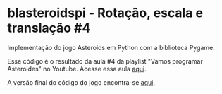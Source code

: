 # blasteroidspi - Rotação, escala e translação #4
Implementação do jogo Asteroids em Python com a biblioteca Pygame.

Esse código é o resultado da aula #4 da playlist "Vamos programar Asteroides" no Youtube. Acesse essa aula [aqui](https://youtu.be/n2wgVq7E9To).

A versão final do código do jogo encontra-se [aqui](https://github.com/camargo-advanced/blasteroidspi).
